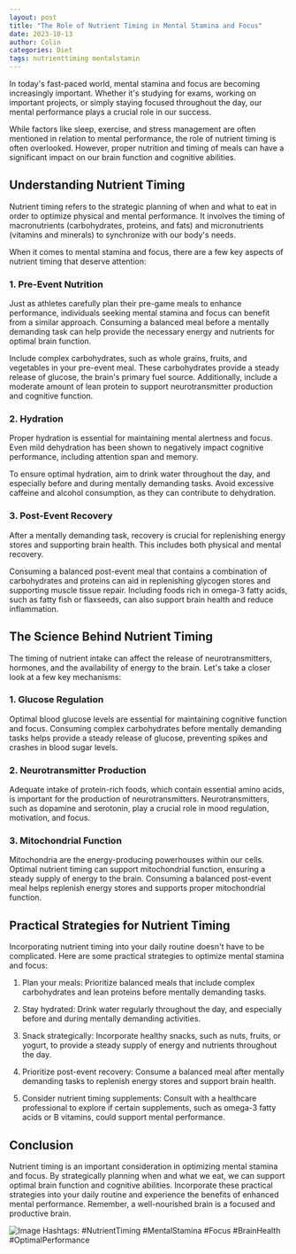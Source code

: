```yaml
---
layout: post
title: "The Role of Nutrient Timing in Mental Stamina and Focus"
date: 2023-10-13
author: Colin
categories: Diet
tags: nutrienttiming mentalstamin
---
```


In today's fast-paced world, mental stamina and focus are becoming increasingly important. Whether it's studying for exams, working on important projects, or simply staying focused throughout the day, our mental performance plays a crucial role in our success.

While factors like sleep, exercise, and stress management are often mentioned in relation to mental performance, the role of nutrient timing is often overlooked. However, proper nutrition and timing of meals can have a significant impact on our brain function and cognitive abilities.

## Understanding Nutrient Timing

Nutrient timing refers to the strategic planning of when and what to eat in order to optimize physical and mental performance. It involves the timing of macronutrients (carbohydrates, proteins, and fats) and micronutrients (vitamins and minerals) to synchronize with our body's needs.

When it comes to mental stamina and focus, there are a few key aspects of nutrient timing that deserve attention:

### 1. Pre-Event Nutrition

Just as athletes carefully plan their pre-game meals to enhance performance, individuals seeking mental stamina and focus can benefit from a similar approach. Consuming a balanced meal before a mentally demanding task can help provide the necessary energy and nutrients for optimal brain function.

Include complex carbohydrates, such as whole grains, fruits, and vegetables in your pre-event meal. These carbohydrates provide a steady release of glucose, the brain's primary fuel source. Additionally, include a moderate amount of lean protein to support neurotransmitter production and cognitive function.

### 2. Hydration

Proper hydration is essential for maintaining mental alertness and focus. Even mild dehydration has been shown to negatively impact cognitive performance, including attention span and memory.

To ensure optimal hydration, aim to drink water throughout the day, and especially before and during mentally demanding tasks. Avoid excessive caffeine and alcohol consumption, as they can contribute to dehydration.

### 3. Post-Event Recovery

After a mentally demanding task, recovery is crucial for replenishing energy stores and supporting brain health. This includes both physical and mental recovery.

Consuming a balanced post-event meal that contains a combination of carbohydrates and proteins can aid in replenishing glycogen stores and supporting muscle tissue repair. Including foods rich in omega-3 fatty acids, such as fatty fish or flaxseeds, can also support brain health and reduce inflammation.

## The Science Behind Nutrient Timing

The timing of nutrient intake can affect the release of neurotransmitters, hormones, and the availability of energy to the brain. Let's take a closer look at a few key mechanisms:

### 1. Glucose Regulation

Optimal blood glucose levels are essential for maintaining cognitive function and focus. Consuming complex carbohydrates before mentally demanding tasks helps provide a steady release of glucose, preventing spikes and crashes in blood sugar levels.

### 2. Neurotransmitter Production

Adequate intake of protein-rich foods, which contain essential amino acids, is important for the production of neurotransmitters. Neurotransmitters, such as dopamine and serotonin, play a crucial role in mood regulation, motivation, and focus.

### 3. Mitochondrial Function

Mitochondria are the energy-producing powerhouses within our cells. Optimal nutrient timing can support mitochondrial function, ensuring a steady supply of energy to the brain. Consuming a balanced post-event meal helps replenish energy stores and supports proper mitochondrial function.

## Practical Strategies for Nutrient Timing

Incorporating nutrient timing into your daily routine doesn't have to be complicated. Here are some practical strategies to optimize mental stamina and focus:

1. Plan your meals: Prioritize balanced meals that include complex carbohydrates and lean proteins before mentally demanding tasks.

2. Stay hydrated: Drink water regularly throughout the day, and especially before and during mentally demanding activities.

3. Snack strategically: Incorporate healthy snacks, such as nuts, fruits, or yogurt, to provide a steady supply of energy and nutrients throughout the day.

4. Prioritize post-event recovery: Consume a balanced meal after mentally demanding tasks to replenish energy stores and support brain health.

5. Consider nutrient timing supplements: Consult with a healthcare professional to explore if certain supplements, such as omega-3 fatty acids or B vitamins, could support mental performance.

## Conclusion

Nutrient timing is an important consideration in optimizing mental stamina and focus. By strategically planning when and what we eat, we can support optimal brain function and cognitive abilities. Incorporate these practical strategies into your daily routine and experience the benefits of enhanced mental performance. Remember, a well-nourished brain is a focused and productive brain.

![Image](https://source.unsplash.com/1600x900/?nutrition) 
Hashtags: #NutrientTiming #MentalStamina #Focus #BrainHealth #OptimalPerformance
